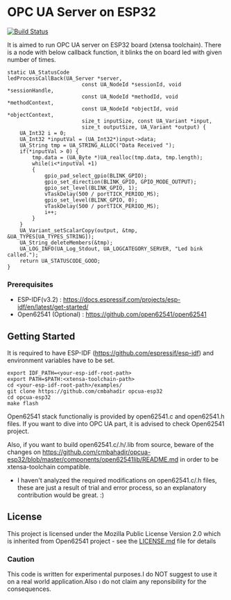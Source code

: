 # OPC UA Server on ESP32
[![Build Status](https://travis-ci.org/cmbahadir/opcua-esp32.svg?branch=master)](https://travis-ci.org/cmbahadir/opcua-esp32)

It is aimed to run OPC UA server on ESP32 board (xtensa toolchain). There is a node with below callback function, it blinks the on board led with given number of times.

    static UA_StatusCode
    ledProcessCallBack(UA_Server *server,
                            const UA_NodeId *sessionId, void *sessionHandle,
                            const UA_NodeId *methodId, void *methodContext,
                            const UA_NodeId *objectId, void *objectContext,
                            size_t inputSize, const UA_Variant *input,
                            size_t outputSize, UA_Variant *output) {
        UA_Int32 i = 0;
        UA_Int32 *inputVal = (UA_Int32*)input->data;
        UA_String tmp = UA_STRING_ALLOC("Data Received ");
        if(*inputVal > 0) {
            tmp.data = (UA_Byte *)UA_realloc(tmp.data, tmp.length);
            while(i<*inputVal +1)
            {
                gpio_pad_select_gpio(BLINK_GPIO);
                gpio_set_direction(BLINK_GPIO, GPIO_MODE_OUTPUT);
                gpio_set_level(BLINK_GPIO, 1);
                vTaskDelay(500 / portTICK_PERIOD_MS);
                gpio_set_level(BLINK_GPIO, 0);
                vTaskDelay(500 / portTICK_PERIOD_MS);
                i++;
            }
        }
        UA_Variant_setScalarCopy(output, &tmp, &UA_TYPES[UA_TYPES_STRING]);
        UA_String_deleteMembers(&tmp);
        UA_LOG_INFO(UA_Log_Stdout, UA_LOGCATEGORY_SERVER, "Led bink called.");
        return UA_STATUSCODE_GOOD;
    }

### Prerequisites

- ESP-IDF(v3.2) : https://docs.espressif.com/projects/esp-idf/en/latest/get-started/
- Open62541 (Optional) : https://github.com/open62541/open62541

## Getting Started
It is required to have ESP-IDF (https://github.com/espressif/esp-idf) and environment variables have to be set.

    export IDF_PATH=<your-esp-idf-root-path>
    export PATH=$PATH:<xtensa-toolchain-path>
    cd <your-esp-idf-root-path>/examples/
    git clone https://github.com/cmbahadir opcua-esp32
    cd opcua-esp32
    make flash
    
Open62541 stack functionaliy is provided by open62541.c and open62541.h files. If you want to dive into OPC UA part, it is advised to check Open62541 project.

Also, if you want to build open62541.c/.h/.lib from source, beware of the changes on https://github.com/cmbahadir/opcua-esp32/blob/master/components/open62541lib/README.md in order to be xtensa-toolchain compatible.

- I haven't analyzed the required modifications on open62541.c/.h  files, these are just a result of trial and error process, so an explanatory contribution would be great. :)


## License

This project is licensed under the Mozilla Public License Version 2.0 which is inherited from Open62541 project - see the [LICENSE.md](LICENSE.md) file for details

### Caution
This code is written for experimental purposes.I do NOT suggest to use it on a real world application.Also ı do not claim any reponsibility for the consequences.
